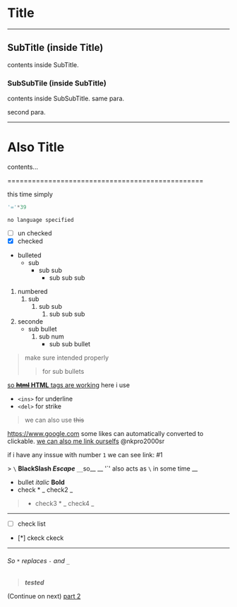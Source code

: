 # Title
________________________________________________
## SubTitle (inside Title)
contents inside SubTitle.
### SubSubTile (inside SubTitle)
contents inside SubSubTitle.
same para. 

second para.
________________________________________________
Also Title
================================================
contents...

================================================

this time simply 
```python
'='*39
```

```
no language specified
```
- [ ] un checked
- [x] checked
- bulleted
  - sub
    - sub sub
      - sub sub sub
1. numbered
   1. sub
      1. sub sub
         1. sub sub sub
2. seconde
   - sub bullet
     1. sub num
        - sub sub bullet
> make sure intended properly
>> for sub bullets

<ins>so __<del>html</del> HTML__ tags are working</ins>
here i use
- `<ins>` for underline
- `<del>` for strike
> we can also use ~~this~~

https://www.google.com 
some likes can automatically converted to clickable.
[we can also me link ourselfs](https://github.com/nkpro2000sr "my prime page") @nkpro2000sr

if i have any inssue with number `1` we can see link: #1

\> `\` __BlackSlash _Escape___
`__`so__ \__ '\`' also acts as `\` in some time __

* bullet
*italic*
**Bold**
* check *
_ check2 _
> * check3 *
> _ check4 _
--------------------------------------------
* [ ] check list
* [*] ckeck ckeck 
********************************************
###### So `*` replaces `-` and `_` 
> ***tested***

(Continue on next) [part 2](/MarkDown2.md "MD2")
